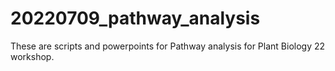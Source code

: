 # 20220709_pathway_analysis

These are scripts and powerpoints for Pathway analysis for Plant Biology 22 workshop.

